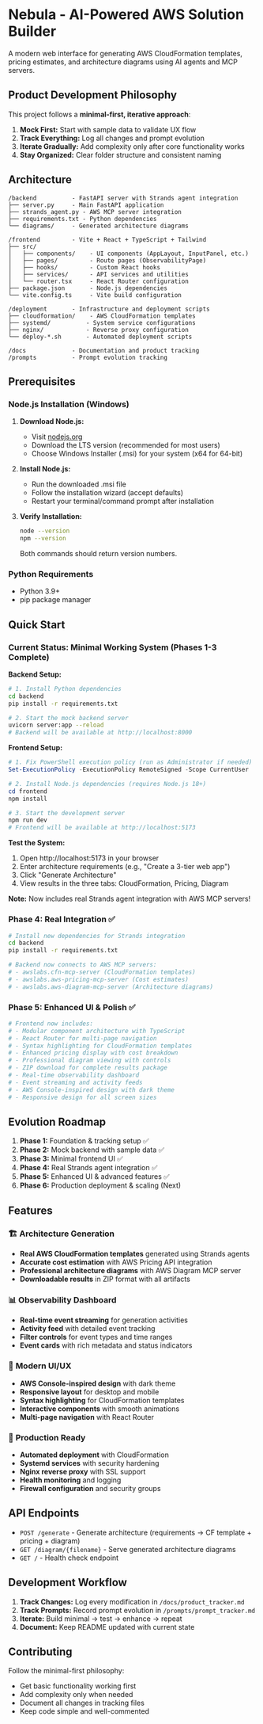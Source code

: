 # Nebula - AI-Powered AWS Solution Builder

A modern web interface for generating AWS CloudFormation templates, pricing estimates, and architecture diagrams using AI agents and MCP servers.

## Product Development Philosophy

This project follows a **minimal-first, iterative approach**:

1. **Mock First:** Start with sample data to validate UX flow
2. **Track Everything:** Log all changes and prompt evolution
3. **Iterate Gradually:** Add complexity only after core functionality works
4. **Stay Organized:** Clear folder structure and consistent naming

## Architecture

```
/backend          - FastAPI server with Strands agent integration
├── server.py     - Main FastAPI application
├── strands_agent.py - AWS MCP server integration
├── requirements.txt - Python dependencies
└── diagrams/     - Generated architecture diagrams

/frontend         - Vite + React + TypeScript + Tailwind
├── src/
│   ├── components/    - UI components (AppLayout, InputPanel, etc.)
│   ├── pages/         - Route pages (ObservabilityPage)
│   ├── hooks/         - Custom React hooks
│   ├── services/      - API services and utilities
│   └── router.tsx     - React Router configuration
├── package.json       - Node.js dependencies
└── vite.config.ts     - Vite build configuration

/deployment       - Infrastructure and deployment scripts
├── cloudformation/    - AWS CloudFormation templates
├── systemd/          - System service configurations
├── nginx/            - Reverse proxy configuration
└── deploy-*.sh       - Automated deployment scripts

/docs             - Documentation and product tracking
/prompts          - Prompt evolution tracking
```

## Prerequisites

### Node.js Installation (Windows)

1. **Download Node.js:**
   - Visit [nodejs.org](https://nodejs.org/)
   - Download the LTS version (recommended for most users)
   - Choose Windows Installer (.msi) for your system (x64 for 64-bit)

2. **Install Node.js:**
   - Run the downloaded .msi file
   - Follow the installation wizard (accept defaults)
   - Restart your terminal/command prompt after installation

3. **Verify Installation:**
   ```bash
   node --version
   npm --version
   ```
   Both commands should return version numbers.

### Python Requirements
- Python 3.9+ 
- pip package manager

## Quick Start

### Current Status: Minimal Working System (Phases 1-3 Complete)

**Backend Setup:**
```bash
# 1. Install Python dependencies
cd backend
pip install -r requirements.txt

# 2. Start the mock backend server
uvicorn server:app --reload
# Backend will be available at http://localhost:8000
```

**Frontend Setup:**
```powershell
# 1. Fix PowerShell execution policy (run as Administrator if needed)
Set-ExecutionPolicy -ExecutionPolicy RemoteSigned -Scope CurrentUser

# 2. Install Node.js dependencies (requires Node.js 18+)
cd frontend
npm install

# 3. Start the development server
npm run dev
# Frontend will be available at http://localhost:5173
```

**Test the System:**
1. Open http://localhost:5173 in your browser
2. Enter architecture requirements (e.g., "Create a 3-tier web app")
3. Click "Generate Architecture" 
4. View results in the three tabs: CloudFormation, Pricing, Diagram

**Note:** Now includes real Strands agent integration with AWS MCP servers!

### Phase 4: Real Integration ✅
```bash
# Install new dependencies for Strands integration
cd backend
pip install -r requirements.txt

# Backend now connects to AWS MCP servers:
# - awslabs.cfn-mcp-server (CloudFormation templates)
# - awslabs.aws-pricing-mcp-server (Cost estimates)  
# - awslabs.aws-diagram-mcp-server (Architecture diagrams)
```

### Phase 5: Enhanced UI & Polish ✅
```bash
# Frontend now includes:
# - Modular component architecture with TypeScript
# - React Router for multi-page navigation
# - Syntax highlighting for CloudFormation templates
# - Enhanced pricing display with cost breakdown
# - Professional diagram viewing with controls
# - ZIP download for complete results package
# - Real-time observability dashboard
# - Event streaming and activity feeds
# - AWS Console-inspired design with dark theme
# - Responsive design for all screen sizes
```

## Evolution Roadmap

1. **Phase 1:** Foundation & tracking setup ✅
2. **Phase 2:** Mock backend with sample data ✅
3. **Phase 3:** Minimal frontend UI ✅
4. **Phase 4:** Real Strands agent integration ✅
5. **Phase 5:** Enhanced UI & advanced features ✅
6. **Phase 6:** Production deployment & scaling (Next)

## Features

### 🏗️ **Architecture Generation**
- **Real AWS CloudFormation templates** generated using Strands agents
- **Accurate cost estimation** with AWS Pricing API integration
- **Professional architecture diagrams** with AWS Diagram MCP server
- **Downloadable results** in ZIP format with all artifacts

### 📊 **Observability Dashboard**
- **Real-time event streaming** for generation activities
- **Activity feed** with detailed event tracking
- **Filter controls** for event types and time ranges
- **Event cards** with rich metadata and status indicators

### 🎨 **Modern UI/UX**
- **AWS Console-inspired design** with dark theme
- **Responsive layout** for desktop and mobile
- **Syntax highlighting** for CloudFormation templates
- **Interactive components** with smooth animations
- **Multi-page navigation** with React Router

### 🚀 **Production Ready**
- **Automated deployment** with CloudFormation
- **Systemd services** with security hardening
- **Nginx reverse proxy** with SSL support
- **Health monitoring** and logging
- **Firewall configuration** and security groups

## API Endpoints

- `POST /generate` - Generate architecture (requirements → CF template + pricing + diagram)
- `GET /diagram/{filename}` - Serve generated architecture diagrams
- `GET /` - Health check endpoint

## Development Workflow

1. **Track Changes:** Log every modification in `/docs/product_tracker.md`
2. **Track Prompts:** Record prompt evolution in `/prompts/prompt_tracker.md`
3. **Iterate:** Build minimal → test → enhance → repeat
4. **Document:** Keep README updated with current state

## Contributing

Follow the minimal-first philosophy:
- Get basic functionality working first
- Add complexity only when needed
- Document all changes in tracking files
- Keep code simple and well-commented
